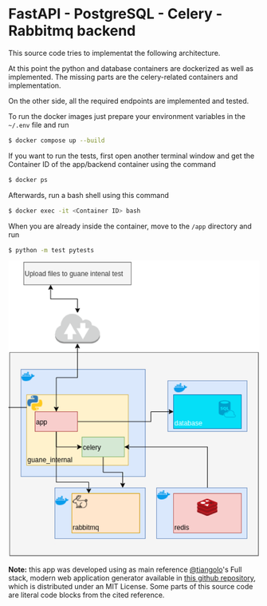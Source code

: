 # FastAPI - PostgreSQL - Celery - Rabbitmq backend

This source code tries to implementat the following architecture.

At this point the python and database containers are dockerized as well as implemented. The missing parts are the celery-related containers and implementation.

On the other side, all the required endpoints are implemented and tested.

To run the docker images just prepare your environment variables in the ``~/.env`` file and run

```bash
$ docker compose up --build
```

If you want to run the tests, first open another terminal window and get the Container ID of the app/backend container using the command

```bash
$ docker ps
```

Afterwards, run a bash shell using this command

```bash
$ docker exec -it <Container ID> bash
```

When you are already inside the container, move to the ``/app`` directory and run

```bash
$ python -m test pytests
```

![architecture](img/arch.png)

**Note:** this app was developed using as main reference [@tiangolo](https://github.com/tiangolo)'s Full stack, modern web application generator available in [this github repository](https://github.com/tiangolo/full-stack-fastapi-postgresql), which is distributed under an MIT License. Some parts of this source code are literal code blocks from the cited reference.
